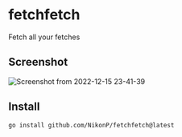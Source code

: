 # fetchfetch
Fetch all your fetches

## Screenshot

![Screenshot from 2022-12-15 23-41-39](https://user-images.githubusercontent.com/25433108/207963797-ee3d70d5-839d-4040-b99e-12c572427195.png)

## Install

```
go install github.com/NikonP/fetchfetch@latest
```
